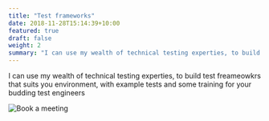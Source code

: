 ```yaml
---
title: "Test frameworks"
date: 2018-11-28T15:14:39+10:00
featured: true
draft: false
weight: 2
summary: "I can use my wealth of technical testing experties, to build test freameowkrs that suits you environment, with example tests and some training for your budding test engineers"
---
```


I can use my wealth of technical testing experties, to build test freameowkrs that suits you environment, with example tests and some training for your budding test engineers

![Book a meeting](https://calendly.com/jaffamonkeyltd/intro-call)